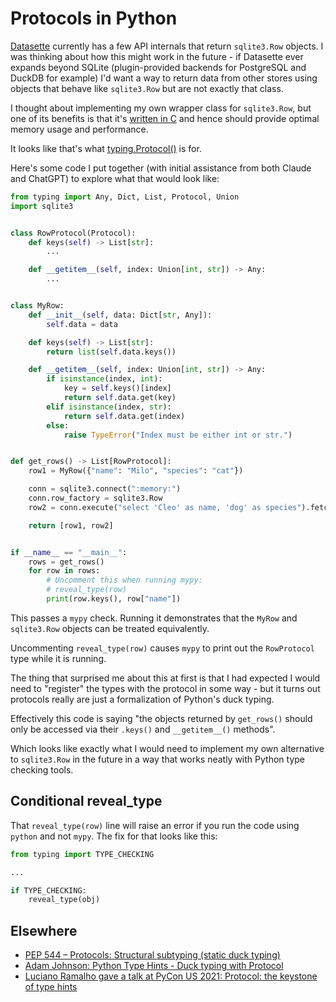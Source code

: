 # Protocols in Python

[Datasette](https://datasette.io/) currently has a few API internals that return `sqlite3.Row` objects. I was thinking about how this might work in the future - if Datasette ever expands beyond SQLite (plugin-provided backends for PostgreSQL and DuckDB for example) I'd want a way to return data from other stores using objects that behave like `sqlite3.Row` but are not exactly that class.

I thought about implementing my own wrapper class for `sqlite3.Row`, but one of its benefits is that it's [written in C](https://github.com/python/cpython/blob/v3.11.4/Modules/_sqlite/row.c) and hence should provide optimal memory usage and performance.

It looks like that's what [typing.Protocol()](https://docs.python.org/3/library/typing.html#typing.Protocol) is for.

Here's some code I put together (with initial assistance from both Claude and ChatGPT) to explore what that would look like:
```python
from typing import Any, Dict, List, Protocol, Union
import sqlite3


class RowProtocol(Protocol):
    def keys(self) -> List[str]:
        ...

    def __getitem__(self, index: Union[int, str]) -> Any:
        ...


class MyRow:
    def __init__(self, data: Dict[str, Any]):
        self.data = data

    def keys(self) -> List[str]:
        return list(self.data.keys())

    def __getitem__(self, index: Union[int, str]) -> Any:
        if isinstance(index, int):
            key = self.keys()[index]
            return self.data.get(key)
        elif isinstance(index, str):
            return self.data.get(index)
        else:
            raise TypeError("Index must be either int or str.")


def get_rows() -> List[RowProtocol]:
    row1 = MyRow({"name": "Milo", "species": "cat"})

    conn = sqlite3.connect(":memory:")
    conn.row_factory = sqlite3.Row
    row2 = conn.execute("select 'Cleo' as name, 'dog' as species").fetchone()

    return [row1, row2]


if __name__ == "__main__":
    rows = get_rows()
    for row in rows:
        # Uncomment this when running mypy:
        # reveal_type(row)
        print(row.keys(), row["name"])
```
This passes a `mypy` check. Running it demonstrates that the `MyRow` and `sqlite3.Row` objects can be treated equivalently.

Uncommenting `reveal_type(row)` causes `mypy` to print out the `RowProtocol` type while it is running.

The thing that surprised me about this at first is that I had expected I would need to "register" the types with the protocol in some way - but it turns out protocols really are just a formalization of Python's duck typing.

Effectively this code is saying "the objects returned by `get_rows()` should only be accessed via their `.keys()` and `__getitem__()` methods".

Which looks like exactly what I would need to implement my own alternative to `sqlite3.Row` in the future in a way that works neatly with Python type checking tools.

## Conditional reveal_type

That `reveal_type(row)` line will raise an error if you run the code using `python` and not `mypy`. The fix for that looks like this:

```python
from typing import TYPE_CHECKING

...

if TYPE_CHECKING:
    reveal_type(obj)
```

## Elsewhere

- [PEP 544 – Protocols: Structural subtyping (static duck typing)](https://peps.python.org/pep-0544/)
- [Adam Johnson: Python Type Hints - Duck typing with Protocol](https://adamj.eu/tech/2021/05/18/python-type-hints-duck-typing-with-protocol/)
- [Luciano Ramalho gave a talk at PyCon US 2021: Protocol: the keystone of type hints](https://www.youtube.com/watch?v=kDDCKwP7QgQ)
